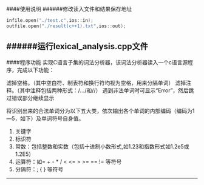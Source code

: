 ####使用说明
######修改读入文件和结果保存地址
```c
infile.open("./test.c",ios::in);
outfile.open("./result(c++1).txt",ios::out);
```
######运行lexical_analysis.cpp文件
-----
####程序功能
实现C语言子集的词法分析器，该词法分析器读入一个c语言源程序，完成以下功能：

滤掉空格。（其中空白符、制表符和换行符均视为空格，用来分隔单词）
滤掉注释。（其中注释包括两种形式：/*…*/和//）
遇到非法单词时可显示“Error”，然后跳过错误部分继续显示

将识别出来的合法单词分为以下五大类，依次输出各个单词的内部编码（编码为1—5，如下）及单词符号自身值。
1. 关键字
2. 标识符
3. 常数：包括整数和实数（包括十进制小数形式,如1.23和指数形式如1.2e5或1.2E5）
4. 运算符：如= + - * / < <= > >= == != 等符号 
5. 分隔符：; { } 等符号
----